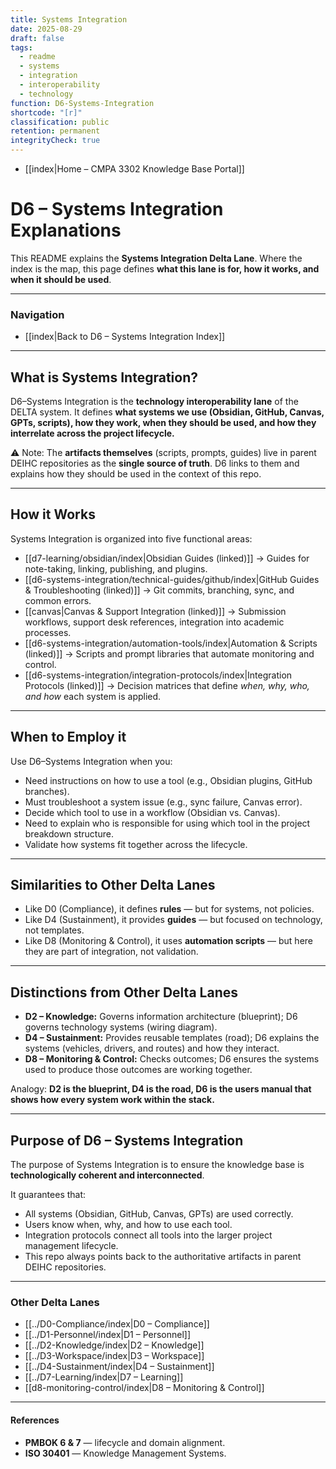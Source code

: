```yaml
---
title: Systems Integration
date: 2025-08-29
draft: false
tags:
  - readme
  - systems
  - integration
  - interoperability
  - technology
function: D6-Systems-Integration
shortcode: "[r]"
classification: public
retention: permanent
integrityCheck: true
---
```

- [[index|Home – CMPA 3302 Knowledge Base Portal]]
# D6 – Systems Integration Explanations

This README explains the **Systems Integration Delta Lane**. Where the index is the map, this page defines **what this lane is for, how it works, and when it should be used**.  

---

### Navigation

- [[index|Back to D6 – Systems Integration Index]]  


---

## What is Systems Integration?

D6–Systems Integration is the **technology interoperability lane** of the DELTA system. It defines **what systems we use (Obsidian, GitHub, Canvas, GPTs, scripts), how they work, when they should be used, and how they interrelate across the project lifecycle.**  

⚠️ Note: The **artifacts themselves** (scripts, prompts, guides) live in parent DEIHC repositories as the **single source of truth**. D6 links to them and explains how they should be used in the context of this repo.  

---

## How it Works

Systems Integration is organized into five functional areas:  

- [[d7-learning/obsidian/index|Obsidian Guides (linked)]] → Guides for note-taking, linking, publishing, and plugins.  
- [[d6-systems-integration/technical-guides/github/index|GitHub Guides & Troubleshooting (linked)]] → Git commits, branching, sync, and common errors.
-  [[canvas|Canvas & Support Integration (linked)]] → Submission workflows, support desk references,  integration into academic processes.  
- [[d6-systems-integration/automation-tools/index|Automation & Scripts (linked)]] → Scripts and prompt libraries that automate monitoring and control.  
- [[d6-systems-integration/integration-protocols/index|Integration Protocols (linked)]] → Decision matrices that define *when, why, who, and how* each system is applied.  

---

## When to Employ it

Use D6–Systems Integration when you:  
- Need instructions on how to use a tool (e.g., Obsidian plugins, GitHub branches).  
- Must troubleshoot a system issue (e.g., sync failure, Canvas error).  
- Decide which tool to use in a workflow (Obsidian vs. Canvas).  
- Need to explain who is responsible for using which tool in the project breakdown structure.  
- Validate how systems fit together across the lifecycle.  

---

## Similarities to Other Delta Lanes

- Like D0 (Compliance), it defines **rules** — but for systems, not policies.  
- Like D4 (Sustainment), it provides **guides** — but focused on technology, not templates.  
- Like D8 (Monitoring & Control), it uses **automation scripts** — but here they are part of integration, not validation.  

---

## Distinctions from Other Delta Lanes

- **D2 – Knowledge:** Governs information architecture (blueprint); D6 governs technology systems (wiring diagram).  
- **D4 – Sustainment:** Provides reusable templates (road); D6 explains the systems (vehicles, drivers, and routes) and how they interact.  
- **D8 – Monitoring & Control:** Checks outcomes; D6 ensures the systems used to produce those outcomes are working together.  

Analogy: **D2 is the blueprint, D4 is the road, D6 is the users manual that shows how every system work within the stack.**

---

## Purpose of D6 – Systems Integration

The purpose of Systems Integration is to ensure the knowledge base is **technologically coherent and interconnected**.  

It guarantees that:  
- All systems (Obsidian, GitHub, Canvas, GPTs) are used correctly.  
- Users know when, why, and how to use each tool.  
- Integration protocols connect all tools into the larger project management lifecycle.  
- This repo always points back to the authoritative artifacts in parent DEIHC repositories.  

---

### Other Delta Lanes  

- [[../D0-Compliance/index|D0 – Compliance]]  
- [[../D1-Personnel/index|D1 – Personnel]]  
- [[../D2-Knowledge/index|D2 – Knowledge]]  
- [[../D3-Workspace/index|D3 – Workspace]]  
- [[../D4-Sustainment/index|D4 – Sustainment]]  
- [[../D7-Learning/index|D7 – Learning]]  
- [[d8-monitoring-control/index|D8 – Monitoring & Control]]  

---

#### **References**  

- **PMBOK 6 & 7** — lifecycle and domain alignment.  
- **ISO 30401** — Knowledge Management Systems.  

